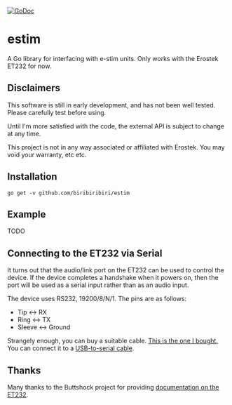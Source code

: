 [![GoDoc](https://godoc.org/github.com/biribiribiri/estim?status.svg)](http://godoc.org/github.com/biribiribiri/estim)

# estim
A Go library for interfacing with e-stim units. Only works with the Erostek ET232 for now.

## Disclaimers
This software is still in early development, and has not been well tested.
Please carefully test before using. 

Until I'm more satisfied with the code, the external API is subject to change at any time. 

This project is not in any way associated or affiliated with Erostek. You may void your warranty, etc etc.

## Installation
```
go get -v github.com/biribiribiri/estim
```

## Example
TODO

## Connecting to the ET232 via Serial
It turns out that the audio/link port on the ET232 can be used to control the device. If the device completes a handshake when it powers on, then the port will be used as a serial input rather than as an audio input.

The device uses RS232, 19200/8/N/1. The pins are as follows: 
* Tip <-> RX
* Ring <-> TX
* Sleeve <-> Ground

Strangely enough, you can buy a suitable cable. [This is the one I bought.](https://www.amazon.com/gp/product/B004T9BBJC) You can connect it to a [USB-to-serial cable](https://www.amazon.com/gp/product/B0007OWNYA).


## Thanks
Many thanks to the Buttshock project for providing [documentation on the ET232](https://github.com/metafetish/buttshock-protocol-docs/blob/master/doc/et232-protocol.org).